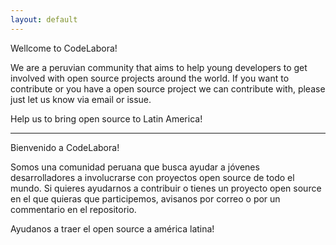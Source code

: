 ```yaml
---
layout: default
---
```

Wellcome to CodeLabora!

We are a peruvian community that aims to help young developers to get involved with open source projects around the world. If you want to contribute or you have a open source project we can contribute with, please just let us know via email or issue. 


Help us to bring open source to Latin America!

-------------------------------------------------------------------------------

Bienvenido a CodeLabora!

Somos una comunidad peruana que busca ayudar a jóvenes desarrolladores a involucrarse con proyectos open source de todo el mundo. Si quieres ayudarnos a contribuir o tienes un proyecto open source en el que quieras que participemos, avisanos por correo o por un commentario en el repositorio.

Ayudanos a traer el open source a américa latina!


